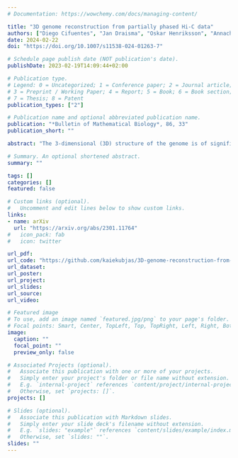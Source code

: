 ```yaml
---
# Documentation: https://wowchemy.com/docs/managing-content/

title: "3D genome reconstruction from partially phased Hi-C data"
authors: ["Diego Cifuentes", "Jan Draisma", "Oskar Henriksson", "Annachiara Korchmaros", "Kaie Kubjas"]
date: 2024-02-22
doi: "https://doi.org/10.1007/s11538-024-01263-7"

# Schedule page publish date (NOT publication's date).
publishDate: 2023-02-19T14:09:44+02:00

# Publication type.
# Legend: 0 = Uncategorized; 1 = Conference paper; 2 = Journal article;
# 3 = Preprint / Working Paper; 4 = Report; 5 = Book; 6 = Book section;
# 7 = Thesis; 8 = Patent
publication_types: ["2"]

# Publication name and optional abbreviated publication name.
publication: "*Bulletin of Mathematical Biology*, 86, 33"
publication_short: ""

abstract: "The 3-dimensional (3D) structure of the genome is of significant importance for many cellular processes. In this paper, we study the problem of reconstructing the 3D structure of chromosomes from Hi-C data of diploid organisms, which poses additional challenges compared to the better-studied haploid setting. With the help of techniques from algebraic geometry, we prove that a small amount of phased data is sufficient to ensure finite identifiability, both for noiseless and noisy data. In the light of these results, we propose a new 3D reconstruction method based on semidefinite programming, paired with numerical algebraic geometry and local optimization. The performance of this method is tested on several simulated datasets under different noise levels and with different amounts of phased data. We also apply it to a real dataset from mouse X chromosomes, and we are then able to recover previously known structural features."

# Summary. An optional shortened abstract.
summary: ""

tags: []
categories: []
featured: false

# Custom links (optional).
#   Uncomment and edit lines below to show custom links.
links:
- name: arXiv
  url: "https://arxiv.org/abs/2301.11764"
#   icon_pack: fab
#   icon: twitter

url_pdf:
url_code: "https://github.com/kaiekubjas/3D-genome-reconstruction-from-partially-phased-HiC-data"
url_dataset:
url_poster:
url_project:
url_slides:
url_source:
url_video:

# Featured image
# To use, add an image named `featured.jpg/png` to your page's folder. 
# Focal points: Smart, Center, TopLeft, Top, TopRight, Left, Right, BottomLeft, Bottom, BottomRight.
image:
  caption: ""
  focal_point: ""
  preview_only: false

# Associated Projects (optional).
#   Associate this publication with one or more of your projects.
#   Simply enter your project's folder or file name without extension.
#   E.g. `internal-project` references `content/project/internal-project/index.md`.
#   Otherwise, set `projects: []`.
projects: []

# Slides (optional).
#   Associate this publication with Markdown slides.
#   Simply enter your slide deck's filename without extension.
#   E.g. `slides: "example"` references `content/slides/example/index.md`.
#   Otherwise, set `slides: ""`.
slides: ""
---
```

